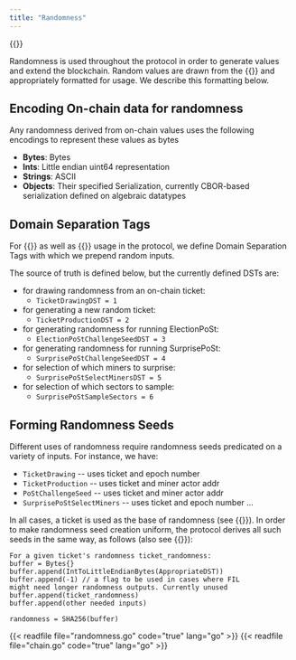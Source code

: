 ```yaml
---
title: "Randomness"
---
```


{{<label randomness>}}

Randomness is used throughout the protocol in order to generate values and extend the blockchain.
Random values are drawn from the {{<sref ticket_chain>}} and appropriately formatted for usage.
We describe this formatting below.

## Encoding On-chain data for randomness

Any randomness derived from on-chain values uses the following encodings to represent these values as bytes
- **Bytes**: Bytes
- **Ints**: Little endian uint64 representation
- **Strings**: ASCII
- **Objects**: Their specified Serialization, currently CBOR-based serialization defined on algebraic datatypes

## Domain Separation Tags

For {{<sref crypto_signatures>}} as well as {{<sref vrf>}} usage in the protocol, we define Domain Separation Tags with which we prepend random inputs.

The source of truth is defined below, but the currently defined DSTs are:

- for drawing randomness from an on-chain ticket:
    - `TicketDrawingDST = 1`
- for generating a new random ticket:
    - `TicketProductionDST = 2`
- for generating randomness for running ElectionPoSt:
    - `ElectionPoStChallengeSeedDST = 3`
- for generating randomness for running SurprisePoSt:
    - `SurprisePoStChallengeSeedDST = 4`
- for selection of which miners to surprise:
    - `SurprisePoStSelectMinersDST = 5`
- for selection of which sectors to sample:
	- `SurprisePoStSampleSectors = 6`


## Forming Randomness Seeds

Different uses of randomness require randomness seeds predicated on a variety of inputs. For instance, we have:
- `TicketDrawing` -- uses ticket and epoch number
- `TicketProduction` -- uses ticket and miner actor addr
- `PoStChallengeSeed` -- uses ticket and miner actor addr
- `SurprisePoStSelectMiners` -- uses ticket and epoch number
...

In all cases, a ticket is used as the base of randomness (see {{<sref tickets>}}). In order to make randomness seed creation uniform, the protocol derives all such seeds in the same way, as follows (also see {{<sref tickets>}}):
```text
For a given ticket's randomness ticket_randomness:
buffer = Bytes{}
buffer.append(IntToLittleEndianBytes(AppropriateDST))
buffer.append(-1) // a flag to be used in cases where FIL 
might need longer randomness outputs. Currently unused
buffer.append(ticket_randomness)
buffer.append(other needed inputs)

randomness = SHA256(buffer)
```

{{< readfile file="randomness.go" code="true" lang="go" >}}
{{< readfile file="chain.go" code="true" lang="go" >}}